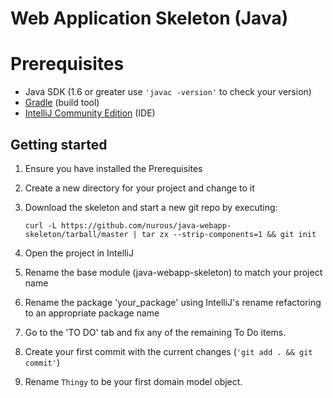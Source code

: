 # Web Application Skeleton (Java)

# Prerequisites

* Java SDK (1.6 or greater use `'javac -version'` to check your version)
* [Gradle](http://gradle.org/overview) (build tool)
* [IntelliJ Community Edition](http://www.jetbrains.com/idea/download/) (IDE)

## Getting started

1. Ensure you have installed the Prerequisites
1. Create a new directory for your project and change to it
1. Download the skeleton and start a new git repo by executing:

   `curl -L https://github.com/nurous/java-webapp-skeleton/tarball/master | tar zx --strip-components=1 && git init`
1. Open the project in IntelliJ
1. Rename the base module (java-webapp-skeleton) to match your project name
1. Rename the package 'your_package' using IntelliJ's rename refactoring to an appropriate package name
1. Go to the 'TO DO' tab and fix any of the remaining To Do items.
1. Create your first commit with the current changes (`'git add . && git commit'`)
1. Rename `Thingy` to be your first domain model object.
